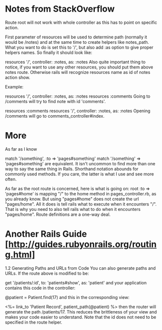 # Notes from StackOverflow

Route root will not work with whole controller as this has to point on specific action.

First parameter of resources will be used to determine path (normally it would be /notes) and at the same time to create helpers like notes_path. What you want to do is set this to '/', but also add :as option to give proper helpers names. So finally it should look like:

resources '/', controller: :notes, as: :notes
Also quite important thing to notice, if you want to use any other resources, you should put them above notes route. Otherwise rails will recognize resources name as id of notes action show.

Example:

resources '/', controller: :notes, as: :notes
resources :comments
Going to /comments will try to find note with id 'comments'.

resources :comments
resources '/', controller: :notes, as: :notes
Opening /comments will go to comments_controller#index.

# More
As far as I know

match '/something', :to => 'pages#something'
match '/something' => 'pages#something'
are equivalent. It isn't uncommon to find more than one way to say the same thing in Rails. Shorthand notation abounds for commonly used methods. If you care, the latter is what I use and see more often.

As far as the root route is concerned, here is what is going on: root :to => 'pages#home' is mapping "/" to the home method in pages_controller.rb, as you already know. But using "pages#home" does not create the url "pages/home". All it does is tell rails what to execute when it encounters "/". That is why you need to also tell rails what to do when it encounters "pages/home". Route definitions are a one-way deal.

# Another Rails Guide [http://guides.rubyonrails.org/routing.html]
1.2 Generating Paths and URLs from Code
You can also generate paths and URLs. If the route above is modified to be:

get '/patients/:id', to: 'patients#show', as: 'patient'
and your application contains this code in the controller:

@patient = Patient.find(17)
and this in the corresponding view:

<%= link_to 'Patient Record', patient_path(@patient) %>
then the router will generate the path /patients/17. This reduces the brittleness of your view and makes your code easier to understand. Note that the id does not need to be specified in the route helper.